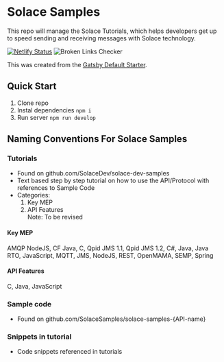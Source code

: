 # Solace Samples

This repo will manage the Solace Tutorials, which helps developers get up to speed sending and receiving messages with Solace technology.

[![Netlify Status](https://api.netlify.com/api/v1/badges/c87209db-e4d8-4b44-847a-d19294b01869/deploy-status)](https://app.netlify.com/sites/solace-dev-samples/deploys)
![Broken Links Checker](https://github.com/SolaceDev/solace-dev-samples/workflows/Broken%20Links%20Checker/badge.svg?branch=master&event=push)

This was created from the [Gatsby Default Starter](https://www.gatsbyjs.org/starters/gatsbyjs/gatsby-starter-default/).

## Quick Start
1. Clone repo
1. Instal dependencies `npm i`
1. Run server `npm run develop`

## Naming Conventions For Solace Samples

### Tutorials 
- Found on github.com/SolaceDev/solace-dev-samples
- Text based step by step tutorial on how to use the API/Protocol with references to Sample Code
- Categories: 
  1. Key MEP    
  2. API Features     
  Note: To be revised 

#### Key MEP
AMQP NodeJS, CF Java, C, Qpid JMS 1.1, Qpid JMS 1.2, C#, Java, Java RTO, JavaScript, MQTT, JMS, NodeJS, REST, OpenMAMA, SEMP, Spring

#### API Features
C, Java, JavaScript

### Sample code
- Found on github.com/SolaceSamples/solace-samples-{API-name}

### Snippets in tutorial
- Code snippets referenced in tutorials